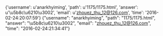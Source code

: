 {'username': u'anarkhyiming', 'path': u'1175/1175.html', 'answer': u'\u5b8c\u6210\u3002', 'email': u'zhouez_thu_12@126.com', 'time': '2016-02-24:20:07:59'}
{"username": "anarkhyiming", "path": "1175/1175.html", "answer": "\u5b8c\u6210\u3002", "email": "zhouez_thu_12@126.com", "time": "2016-02-24:21:34:41"}